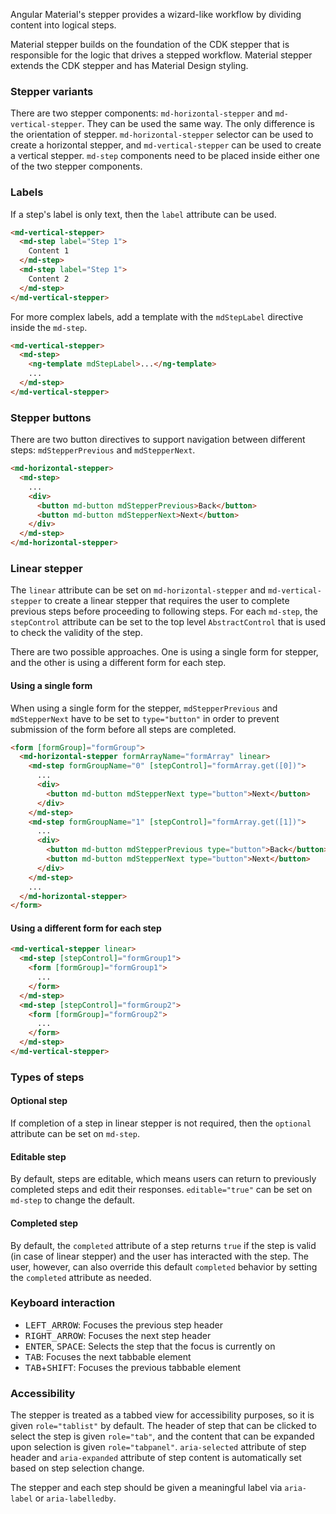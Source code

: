 Angular Material's stepper provides a wizard-like workflow by dividing content into logical steps.

Material stepper builds on the foundation of the CDK stepper that is responsible for the logic
that drives a stepped workflow. Material stepper extends the CDK stepper and has Material Design
styling.

### Stepper variants
There are two stepper components: `md-horizontal-stepper` and `md-vertical-stepper`. They 
can be used the same way. The only difference is the orientation of stepper. 
`md-horizontal-stepper` selector can be used to create a horizontal stepper, and
`md-vertical-stepper` can be used to create a vertical stepper. `md-step` components need to be
placed inside either one of the two stepper components.

### Labels
If a step's label is only text, then the `label` attribute can be used.
```html
<md-vertical-stepper>
  <md-step label="Step 1">
    Content 1
  </md-step>
  <md-step label="Step 1">
    Content 2
  </md-step>
</md-vertical-stepper>
```

For more complex labels, add a template with the `mdStepLabel` directive inside the 
`md-step`.
```html
<md-vertical-stepper>
  <md-step>
    <ng-template mdStepLabel>...</ng-template>
    ...
  </md-step>
</md-vertical-stepper>
```

### Stepper buttons
There are two button directives to support navigation between different steps:
`mdStepperPrevious` and `mdStepperNext`.
```html
<md-horizontal-stepper>
  <md-step>
    ...
    <div>
      <button md-button mdStepperPrevious>Back</button>
      <button md-button mdStepperNext>Next</button>
    </div>
  </md-step>
</md-horizontal-stepper>  
```

### Linear stepper
The `linear` attribute can be set on `md-horizontal-stepper` and `md-vertical-stepper` to create
a linear stepper that requires the user to complete previous steps before proceeding
to following steps. For each `md-step`, the `stepControl` attribute can be set to the top level
`AbstractControl` that is used to check the validity of the step. 

There are two possible approaches. One is using a single form for stepper, and the other is
using a different form for each step.

#### Using a single form
When using a single form for the stepper, `mdStepperPrevious` and `mdStepperNext` have to be
set to `type="button"` in order to prevent submission of the form before all steps
are completed. 

```html
<form [formGroup]="formGroup">
  <md-horizontal-stepper formArrayName="formArray" linear>
    <md-step formGroupName="0" [stepControl]="formArray.get([0])">
      ...
      <div>
        <button md-button mdStepperNext type="button">Next</button>
      </div>
    </md-step>
    <md-step formGroupName="1" [stepControl]="formArray.get([1])">
      ...
      <div>
        <button md-button mdStepperPrevious type="button">Back</button>
        <button md-button mdStepperNext type="button">Next</button>
      </div>
    </md-step>
    ...
  </md-horizontal-stepper> 
</form>
```

#### Using a different form for each step
```html
<md-vertical-stepper linear>
  <md-step [stepControl]="formGroup1">
    <form [formGroup]="formGroup1">
      ...
    </form>
  </md-step>
  <md-step [stepControl]="formGroup2">
    <form [formGroup]="formGroup2">
      ...
    </form>
  </md-step>
</md-vertical-stepper>
```
### Types of steps

#### Optional step
If completion of a step in linear stepper is not required, then the `optional` attribute can be set
on `md-step`. 

#### Editable step
By default, steps are editable, which means users can return to previously completed steps and
edit their responses. `editable="true"` can be set on `md-step` to change the default. 

#### Completed step
By default, the `completed` attribute of a step returns `true` if the step is valid (in case of
linear stepper) and the user has interacted with the step. The user, however, can also override
this default `completed` behavior by setting the `completed` attribute as needed.

### Keyboard interaction
- <kbd>LEFT_ARROW</kbd>: Focuses the previous step header
- <kbd>RIGHT_ARROW</kbd>: Focuses the next step header
- <kbd>ENTER</kbd>, <kbd>SPACE</kbd>: Selects the step that the focus is currently on
- <kbd>TAB</kbd>: Focuses the next tabbable element
- <kbd>TAB</kbd>+<kbd>SHIFT</kbd>: Focuses the previous tabbable element

### Accessibility
The stepper is treated as a tabbed view for accessibility purposes, so it is given
`role="tablist"` by default. The header of step that can be clicked to select the step
is given `role="tab"`, and the content that can be expanded upon selection is given
`role="tabpanel"`. `aria-selected` attribute of step header and `aria-expanded` attribute of
step content is automatically set based on step selection change.

The stepper and each step should be given a meaningful label via `aria-label` or `aria-labelledby`.